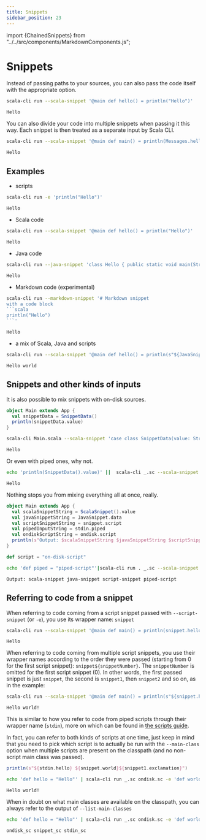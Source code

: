 ```yaml
---
title: Snippets
sidebar_position: 23
---
```


import {ChainedSnippets} from "../../src/components/MarkdownComponents.js";

# Snippets

Instead of passing paths to your sources, you can also pass the code itself with the appropriate option.

<ChainedSnippets>

```bash
scala-cli run --scala-snippet '@main def hello() = println("Hello")'
```

```text
Hello
```

</ChainedSnippets>

You can also divide your code into multiple snippets when passing it this way. Each snippet is then treated as a
separate input by Scala CLI.

<ChainedSnippets>

```bash
scala-cli run --scala-snippet '@main def main() = println(Messages.hello)' --scala-snippet 'object Messages { def hello = "Hello" }'
```

```text
Hello
```

</ChainedSnippets>

## Examples

- scripts

<ChainedSnippets>

```bash
scala-cli run -e 'println("Hello")'
```

```text
Hello
```

</ChainedSnippets>

- Scala code

<ChainedSnippets>

```bash
scala-cli run --scala-snippet '@main def hello() = println("Hello")'
```

```text
Hello
```

</ChainedSnippets>

- Java code

<ChainedSnippets>

```bash
scala-cli run --java-snippet 'class Hello { public static void main(String args[]) { System.out.println("Hello"); } }'
```

```text
Hello
```

</ChainedSnippets>

- Markdown code (experimental)

<ChainedSnippets>

````bash
scala-cli run --markdown-snippet '# Markdown snippet
with a code block
```scala
println("Hello")
```'
````

```text
Hello
```

</ChainedSnippets>

- a mix of Scala, Java and scripts

<ChainedSnippets>

```bash
scala-cli run --scala-snippet '@main def hello() = println(s"${JavaSnippet.hello} ${snippet.world}")' --java-snippet 'public class JavaSnippet { public static String hello = "Hello"; }' --script-snippet 'def world = "world"'
```

```text
Hello world
```

</ChainedSnippets>

## Snippets and other kinds of inputs

It is also possible to mix snippets with on-disk sources.

<ChainedSnippets>

```scala title=Main.scala
object Main extends App {
  val snippetData = SnippetData()
  println(snippetData.value)
}
```

```bash
scala-cli Main.scala --scala-snippet 'case class SnippetData(value: String = "Hello")'
```

```text
Hello
```

</ChainedSnippets>

Or even with piped ones, why not.

<ChainedSnippets>

```bash
echo 'println(SnippetData().value)' ||  scala-cli _.sc --scala-snippet 'case class SnippetData(value: String = "Hello")'
```

```text
Hello
```

</ChainedSnippets>

Nothing stops you from mixing everything all at once, really.

<ChainedSnippets>

```scala title=Main.scala
object Main extends App {
  val scalaSnippetString = ScalaSnippet().value
  val javaSnippetString = JavaSnippet.data
  val scriptSnippetString = snippet.script
  val pipedInputString = stdin.piped
  val ondiskScriptString = ondisk.script
  println(s"Output: $scalaSnippetString $javaSnippetString $scriptSnippetString $pipedInputString")
}
```

```scala title=ondisk.sc
def script = "on-disk-script"
```

```bash
echo 'def piped = "piped-script"'|scala-cli run . _.sc --scala-snippet 'case class ScalaSnippet(value: String = "scala-snippet")' --java-snippet 'public class JavaSnippet { public static String data = "java-snippet"; }' --script-snippet 'def script = "script-snippet"'
```

```text
Output: scala-snippet java-snippet script-snippet piped-script
```

</ChainedSnippets>

## Referring to code from a snippet

When referring to code coming from a script snippet passed with `--script-snippet` (or `-e`), you use its wrapper
name: `snippet`

<ChainedSnippets>

```bash
scala-cli run --scala-snippet '@main def main() = println(snippet.hello)' --script-snippet 'def hello: String = "Hello"'
```

```text
Hello
```

</ChainedSnippets>

When referring to code coming from multiple script snippets, you use their wrapper names according to the order they
were passed (starting from 0 for the first script snippet): `snippet${snippetNumber}`. The `snippetNumber` is omitted
for the first script snippet (0). In other words, the first passed snippet is just `snippet`, the second is `snippet1`,
then `snippet2` and so on, as in the example:

<ChainedSnippets>

```bash
scala-cli run --scala-snippet '@main def main() = println(s"${snippet.hello} ${snippet1.world}${snippet2.exclamation}")' --script-snippet 'def hello: String = "Hello"' --script-snippet 'def world: String = "world"' --script-snippet 'def exclamation: String = "!"'
```

```text
Hello world!
```

</ChainedSnippets>

This is similar to how you refer to code from piped scripts through their wrapper name (`stdin`), more on which can be
found in [the scripts guide](scripts.md).

In fact, you can refer to both kinds of scripts at one time, just keep in mind that you need to pick which script is to
actually be run with the `--main-class` option when multiple scripts are present on the classpath (and no non-script
main class was passed).

<ChainedSnippets>

```scala title=ondisk.sc
println(s"${stdin.hello} ${snippet.world}${snippet1.exclamation}")
```

```bash
echo 'def hello = "Hello"' | scala-cli run _.sc ondisk.sc -e 'def world = "world"' -e 'def exclamation = "!"' --main-class ondisk_sc
```

```text
Hello world!
```

</ChainedSnippets>

When in doubt on what main classes are available on the classpath, you can always refer to the output
of `--list-main-classes`

<ChainedSnippets>

```bash
echo 'def hello = "Hello"' | scala-cli run _.sc ondisk.sc -e 'def world = "world"' -e 'def exclamation = "!"' --list-main-classes
```

```text
ondisk_sc snippet_sc stdin_sc
```

</ChainedSnippets>
